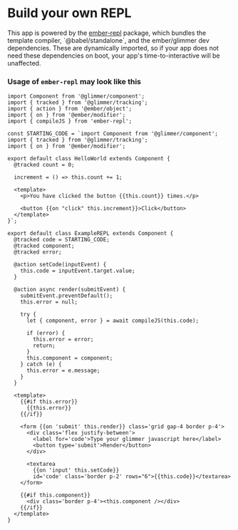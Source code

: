 # Build your own REPL

This app is powered by the [ember-repl](https://github.com/NullVoxPopuli/ember-repl)
package, which bundles the template compiler, \`@babel/standalone\`, and the
ember/glimmer dev dependencies.
These are dynamically imported, so if your app does not need these dependencies on boot,
your app's time-to-interactive will be unaffected.

### Usage of `ember-repl` may look like this

```gjs live preview
import Component from '@glimmer/component';
import { tracked } from '@glimmer/tracking';
import { action } from '@ember/object';
import { on } from '@ember/modifier';
import { compileJS } from 'ember-repl';

const STARTING_CODE = `import Component from '@glimmer/component';
import { tracked } from '@glimmer/tracking';
import { on } from '@ember/modifier';

export default class HelloWorld extends Component {
  @tracked count = 0;

  increment = () => this.count += 1;

  <template>
    <p>You have clicked the button {{this.count}} times.</p>

    <button {{on "click" this.increment}}>Click</button>
  </template>
}`;

export default class ExampleREPL extends Component {
  @tracked code = STARTING_CODE;
  @tracked component;
  @tracked error;

  @action setCode(inputEvent) {
    this.code = inputEvent.target.value;
  }

  @action async render(submitEvent) {
    submitEvent.preventDefault();
    this.error = null;

    try {
      let { component, error } = await compileJS(this.code);

      if (error) {
        this.error = error;
        return;
      }
      this.component = component;
    } catch (e) {
      this.error = e.message;
    }
  }

  <template>
    {{#if this.error}}
      {{this.error}}
    {{/if}}

    <form {{on 'submit' this.render}} class='grid gap-4 border p-4'>
      <div class='flex justify-between'>
        <label for='code'>Type your glimmer javascript here</label>
        <button type='submit'>Render</button>
      </div>

      <textarea
        {{on 'input' this.setCode}}
        id='code' class='border p-2' rows="6">{{this.code}}</textarea>
    </form>

    {{#if this.component}}
      <div class='border p-4'><this.component /></div>
    {{/if}}
  </template>
}
```

